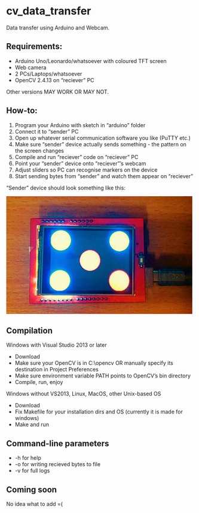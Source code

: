 # cv_data_transfer
Data transfer using Arduino and Webcam.
## Requirements:
- Arduino Uno/Leonardo/whatsoever with coloured TFT screen
- Web camera
- 2 PCs/Laptops/whatsoever
- OpenCV 2.4.13 on “reciever” PC

Other versions MAY WORK OR MAY NOT.

## How-to:
1. Program your Arduino with sketch in “arduino” folder
2. Connect it to “sender” PC
3. Open up whatever serial communication software you like (PuTTY etc.)
4. Make sure “sender” device actually sends something - the pattern on the screen changes
5. Compile and run “reciever” code on “reciever” PC
6. Point your “sender” device onto “reciever”’s webcam
7. Adjust sliders so PC can recognise markers on the device
8. Start sending bytes from “sender” and watch them appear on “reciever”

“Sender” device should look something like this:

![arduino_device](https://raw.githubusercontent.com/Programmer74/cv_data_transfer/master/device.jpg)

## Compilation

Windows with Visual Studio 2013 or later

- Download
- Make sure your OpenCV is in C:\opencv OR manually specify its destination in Project Preferences
- Make sure environment variable PATH points to OpenCV’s bin directory
- Compile, run, enjoy

Windows without VS2013, Linux, MacOS, other Unix-based OS

- Download
- Fix Makefile for your installation dirs and OS (currently it is made for windows)
- Make and run

## Command-line parameters
- -h for help
- -o <output> for writing recieved bytes to file
- -v for full logs

## Coming soon
No idea what to add =(


